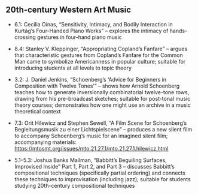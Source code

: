## 20th-century Western Art Music

- 6.1: Cecilia Oinas, “Sensitivity, Intimacy, and Bodily Interaction in Kurtág’s Four-Handed Piano Works” – explores the intimacy of hands-crossing gestures in four-hand piano music

- 8.4: Stanley V. Kleppinger, “Appropriating Copland’s Fanfare” – argues that characteristic gestures from Copland’s Fanfare for the Common Man came to symbolize Americanness in popular culture; suitable for introducing students at all levels to topic theory

- 3.2: J. Daniel Jenkins, “Schoenberg’s ‘Advice for Beginners in Composition with Twelve Tones’” – shows how Arnold Schoenberg teaches how to generate inversionally combinatorial twelve-tone rows, drawing from his pre-broadcast sketches; suitable for post-tonal music theory courses; demonstrates how one might use an archive in a music theoretical context

- 7.3: Orit Hilewicz and Stephen Sewell, “A Film Scene for Schoenberg’s Begleitungsmusik zu einer Lichtspielscene” – produces a new silent film to accompany Schoenberg’s music for an imagined silent film; accompanying materials: https://mtosmt.org/issues/mto.21.27.1/mto.21.27.1.hilewicz.html

- 5.1–5.3: Joshua Banks Mailman, “Babbitt’s Beguiling Surfaces, Improvised Inside” Part 1, Part 2, and Part 3 – discusses Babbitt’s compositional techniques (specifically partial ordering) and connects these techniques to improvisation (including jazz); suitable for students studying 20th-century compositional techniques
